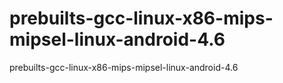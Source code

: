 prebuilts-gcc-linux-x86-mips-mipsel-linux-android-4.6
=====================================================

prebuilts-gcc-linux-x86-mips-mipsel-linux-android-4.6
